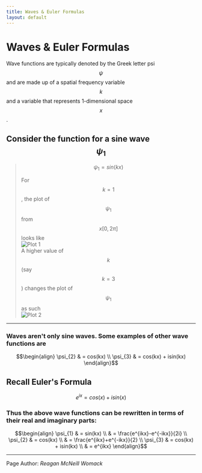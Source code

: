 ```yaml
---
title: Waves & Euler Formulas
layout: default
---
```


# Waves & Euler Formulas
Wave functions are typically denoted by the Greek letter psi $$\psi$$ and are made up of a spatial frequency variable $$k$$ and a variable that represents 1-dimensional space $$x$$.

## Consider the function for a sine wave $$\psi_{1}$$
> 
> $$\psi_{1} = sin(kx)$$ 
> 
> For $$k=1$$, the plot of $$\psi_{1}$$ from $$x[0,2\pi]$$ looks like \
> ![Plot 1](images/waves-and-euler-formulas-1.jpg) \
> A higher value of $$k$$ (say $$k=3$$) changes the plot of $$\psi_{1}$$ as such \
> ![Plot 2](images/waves-and-euler-formulas-2.jpg)

---

### Waves aren't only sine waves. Some examples of other wave functions are

$$\begin{align}
\psi_{2} & = cos(kx) \\
\psi_{3} & = cos(kx) + isin(kx)
\end{align}$$

## Recall Euler's Formula

$$e^{ix} = cos(x) + isin(x)$$

### Thus the above wave functions can be rewritten in terms of their real and imaginary parts:

$$\begin{align}
\psi_{1} & = sin(kx) \\
    & = \frac{e^{ikx}-e^{-ikx}}{2i} \\
\psi_{2} & = cos(kx) \\
    & = \frac{e^{ikx}+e^{-ikx}}{2} \\
\psi_{3} & = cos(kx) + isin(kx) \\
    & = e^{ikx}
\end{align}$$

---

Page Author: *Reagan McNeill Womack*
